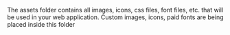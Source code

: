 The assets folder contains all images, icons, css files, font files, etc. that will be used in your web application. Custom images, icons, paid fonts are being placed inside this folder